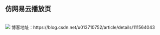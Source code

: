 <h2>仿网易云播放页</h2><br/>
<image src="https://img-blog.csdnimg.cn/20201223171508188.gif"/>
博客地址：https://blog.csdn.net/u013710752/article/details/111564043

